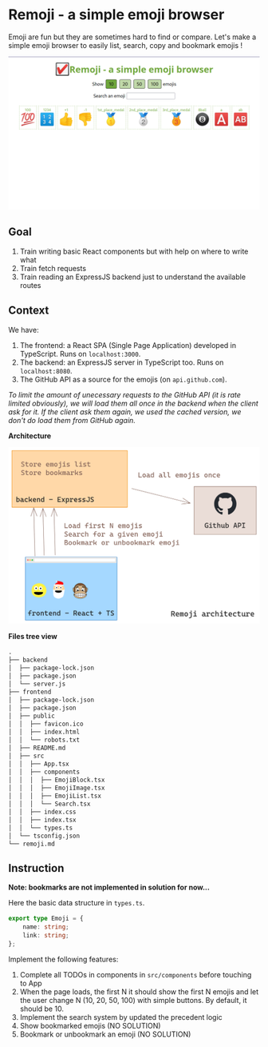 # Remoji - a simple emoji browser

Emoji are fun but they are sometimes hard to find or compare. Let's make a simple emoji browser to easily list, search, copy and bookmark emojis !

![demo](demo.gif)


## Goal
1. Train writing basic React components but with help on where to write what
1. Train fetch requests
1. Train reading an ExpressJS backend just to understand the available routes

## Context
We have:
1. The frontend: a React SPA (Single Page Application) developed in TypeScript. Runs on `localhost:3000`.
1. The backend: an ExpressJS server in TypeScript too. Runs on `localhost:8080`.
1. The GitHub API as a source for the emojis (on `api.github.com`).

*To limit the amount of unecessary requests to the GitHub API (it is rate limited obviously), we will load them all once in the backend when the client ask for it. If the client ask them again, we used the cached version, we don't do load them from GitHub again.*

**Architecture**

![architecture diagram](architecture.png)

**Files tree view**
```
.
├── backend
│  ├── package-lock.json
│  ├── package.json
│  └── server.js
├── frontend
│  ├── package-lock.json
│  ├── package.json
│  ├── public
│  │  ├── favicon.ico
│  │  ├── index.html
│  │  └── robots.txt
│  ├── README.md
│  ├── src
│  │  ├── App.tsx
│  │  ├── components
│  │  │  ├── EmojiBlock.tsx
│  │  │  ├── EmojiImage.tsx
│  │  │  ├── EmojiList.tsx
│  │  │  └── Search.tsx
│  │  ├── index.css
│  │  ├── index.tsx
│  │  └── types.ts
│  └── tsconfig.json
└── remoji.md
```

<!-- TODO: tree output after bookmark update -->

## Instruction

**Note: bookmarks are not implemented in solution for now...**

Here the basic data structure in `types.ts`.
```typescript
export type Emoji = {
    name: string;
    link: string;
};
```

Implement the following features:
1. Complete all TODOs in components in `src/components` before touching to App
1. When the page loads, the first N it should show the first N emojis and let the user change N (10, 20, 50, 100) with simple buttons. By default, it should be 10.
1. Implement the search system by updated the precedent logic
1. Show bookmarked emojis (NO SOLUTION)
1. Bookmark or unbookmark an emoji (NO SOLUTION)
